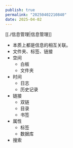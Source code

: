 ```yaml
---
publish: true
permalink: "20250402210840"
date: 2025-04-02
---
```

[[./信息管理|信息管理]]  
- 本质上都是信息的相互关联。  
- 文件夹、标签、链接  
- 空间  
	- 白板  
	- 文件夹  
- 时间  
	- 日志  
	- 历史记录  
- 链接  
	- 双链  
	- 目录  
	- 书签  
- 属性  
	- 标签  
	- 数据库  
- 搜索